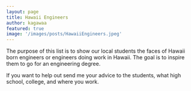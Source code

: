 ```yaml
---
layout: page
title: Hawaii Engineers
author: kagawaa
featured: true
image: '/images/posts/HawaiiEngineers.jpeg'
---
```

The purpose of this list is to show our local students the faces of Hawaii born engineers or engineers doing work in Hawaii. The goal is to inspire them to go for an engineering degree.

If you want to help out send me your advice to the students, what high school, college, and where you work. 

